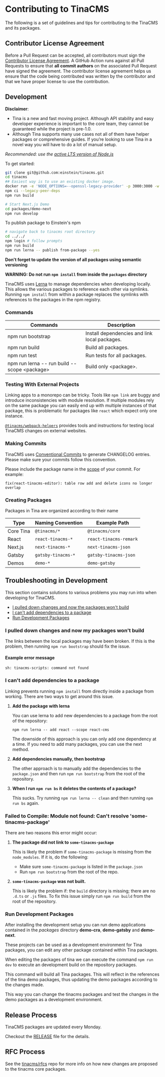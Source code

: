 # Contributing to TinaCMS

The following is a set of guidelines and tips for contributing to the TinaCMS and its packages.

## Contributor License Agreement

Before a Pull Request can be accepted, all contributors must sign the [Contributor License Agreement](https://cla-assistant.io/tinacms/tinacms). A GitHub Action runs against all Pull Requests to ensure that **all commit authors** on the associated Pull Request have signed the agreement. The contributor license agreement helps us ensure that the code being contributed was written by the contributor and that we have proper license to use the contribution.

## Development

**Disclaimer**:

- Tina is a new and fast moving project. Although API stability and easy developer experience is important to the core team, they cannot be guaranteed while the project is pre-1.0.
- Although Tina supports many use cases not all of them have helper packages or comprehensive guides. If you’re looking to use Tina in a novel way you will have to do a lot of manual setup.

_Recommended: use the [active LTS version of Node.js](https://nodejs.org/en/about/releases/)_

To get started:

```bash
git clone git@github.com:einstein/tinacms.git
cd tinacms
## Easiest way is to use an existing docker image.
docker run -e 'NODE_OPTIONS=--openssl-legacy-provider' -p 3000:3000 -w /app -v "${PWD}/:/app" -it --rm --name tina-dev node:17 /bin/bash
npm ci --legacy-peer-deps
npm run build

# Start Next.js Demo
cd packages/demo-next
npm run develop
```

To publish package to Einstein's npm

```bash
# navigate back to tinacms root directory
cd ../../
npm login # follow prompts
npm run build
npm run lerna -- publish from-package --yes
```

**Don't forget to update the version of all packages using semantic versioning**

**WARNING: Do not run `npm install` from inside the `packages` directory**

TinaCMS uses [Lerna](https://lerna.js.org/) to manage dependencies when developing locally. This allows the various packages to reference each other via symlinks. Running `npm install` from within a package replaces the symlinks with references to the packages in the npm registry.

### Commands

| Commands                                      | Description                                   |
| --------------------------------------------- | --------------------------------------------- |
| npm run bootstrap                             | Install dependencies and link local packages. |
| npm run build                                 | Build all packages.                           |
| npm run test                                  | Run tests for all packages.                   |
| npm run lerna -- run build --scope \<package> | Build only \<package>.                        |

### Testing With External Projects

Linking apps to a monorepo can be tricky. Tools like `npm link` are buggy and introduce inconsistencies with module resolution. If multiple modules rely on the same package you can easily end up with multiple instances of that package, this is problematic for packages like `react` which expect only one instance.

[`@tinacms/webpack-helpers`](./packages/@tinacms/webpack-helpers) provides tools and instructions for testing local TinaCMS changes on external websites.

### Making Commits

TinaCMS uses [Conventional Commits](https://www.conventionalcommits.org/en/v1.0.0-beta.4/) to generate CHANGELOG entries. Please make sure your commits follow this convention.

Please include the package name in the [scope](https://www.conventionalcommits.org/en/v1.0.0-beta.4/#commit-message-with-scope) of your commit. For example:

```
fix(react-tinacms-editor): table row add and delete icons no longer overlap
```

### Creating Packages

Packages in Tina are organized according to their name

| Type      | Naming Convention  | Example Path           |
| --------- | ------------------ | ---------------------- |
| Core Tina | `@tinacms/*`       | `@tinacms/core`        |
| React     | `react-tinacms-*`  | `react-tinacms-remark` |
| Next.js   | `next-tinacms-*`   | `next-tinacms-json`    |
| Gatsby    | `gatsby-tinacms-*` | `gatsby-tinacms-json`  |
| Demos     | `demo-*`           | `demo-gatsby`          |

## Troubleshooting in Development

This section contains solutions to various problems you may run into when developing for TinaCMS.

- [I pulled down changes and now the packages won't build](#I-pulled-down-changes-and-now-my-packages-won't-build)
- [I can't add dependencies to a package](#I-can't-add-dependencies-to-a-package)
- [Run Development Packages ](#Run-Development-Packages)

### I pulled down changes and now my packages won't build

The links between the local packages may have been broken. If this is the problem, then
running `npm run bootstrap` should fix the issue.

#### Example error message

```
sh: tinacms-scripts: command not found
```

### I can't add dependencies to a package

Linking prevents running `npm install` from directly inside a package from working. There are two ways to get around this issue.

1. **Add the package with lerna**

   You can use lerna to add new dependencies to a package from the root of the repository:

   ```
   npm run lerna -- add react --scope react-cms
   ```

   The downside of this approach is you can only add one dependency at a time. If you need to add many packages, you can use the next method.

2. **Add dependencies manually, then bootstrap**

   The other approach is to manually add the dependencies to the `package.json` and then run `npm run bootstrap` from the root of the repository.

3. **When I run `npm run bs` it deletes the contents of a package?**

   This sucks. Try running `npm run lerna -- clean` and then running `npm run bs` again.

### Failed to Compile: Module not found: Can't resolve 'some-tinacms-package'

There are two reasons this error might occur:

1. **The package did not link to `some-tinacms-package`**

   This is likely the problem if `some-tinacms-package` is missing from
   the `node_modules`. If it is, do the following:

   - Make sure `some-tinacms-package` is listed in the `package.json`
   - Run `npm run bootstrap` from the root of the repo.

1. **`some-tinacms-package` was not built.**

   This is likely the problem if: the `build` directory is missing; there are no `.d.ts` or `.js` files. To fix this issue simply run `npm run build` from the root of the repository.

### Run Development Packages

After installing the development setup you can run demo applications contained in the _packages_ directory **demo-cra**, **demo-gatsby** and **demo-next**.

These projects can be used as a development environment for Tina packages, you can edit any other package contained within Tina packages.

When editing the packages of tina we can execute the command `npm run dev` to execute an development build on the repository packages.

This command will build all Tina packages. This will reflect in the references of the tina demo packages, thus updating the demo packages according to the changes made.

This way you can change the tinacms packages and test the changes in the demo packages as a development environment.

## Release Process

TinaCMS packages are updated every Monday.

Checkout the [RELEASE](./RELEASE.md) file for the details.

## RFC Process

See the [tinacms/rfcs](https://github.com/tinacms/rfcs) repo for more info on how new changes are proposed to the tinacms core packages.
